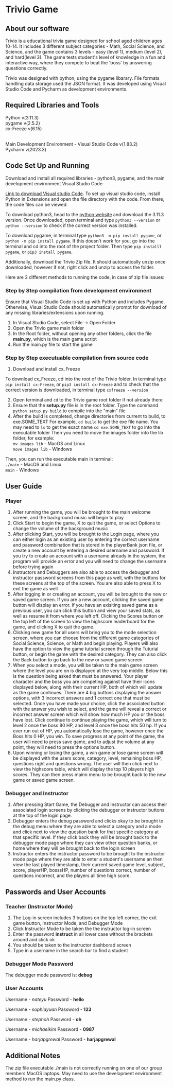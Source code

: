 # Trivio Game

## About our software
Trivio is a educational trivia game designed for school aged children ages 10-14. It includes 3 different subject categories - Math, Social Science, and Science, and the game contains 3 levels - easy (level 1), medium (level 2), and hard(level 3). The game tests student's level of knowledge in a fun and interactive way, where they compete to beat the 'boss' by answering questions correctly. 

Trivio was designed with python, using the pygame libarary. File formats handling data storage used the JSON format. It was developed using Visual Studio Code and Pycharm as development environments. 

## Required Libraries and Tools
Python v(3.11.3)<br>
pygame v(2.5.2)<br>
cx-Freeze v(6.15)<br>
<br>

Main Development Environment - Visual Studio Code v(1.83.2)<br>
Pycharm v(2023.3)

## Code Set Up and Running
Download and install all required libraries - python3, pygame, and the main development environment Visual Studio Code<br>

<a href="https://code.visualstudio.com/download">Link to download Visual studio Code</a>. To set up visual studio code, install Python in Extensions and open the file directory with the code. From there, the code files can be viewed. 

To download python3, head to the <a href="https://www.python.org/downloads/">python website</a> and download the 3.11.3 version. Once downloaded, open terminal and type ```python3 --version``` or ```python --version``` to check if the correct version was installed. 

To download pygame, in terminal type ```python3 -m pip install pygame```, or ```python -m pip install pygame```. If this doesn't work for you, go into the terminal and cd into the root of the project folder. Then type ```pip installl pygame```, or ```pip3 install pygame```.

Additionally, download the Trivio Zip file. It should automatically unzip once downloaded, however if not, right click and unzip to access the folder. 

Here are 2 different methods to running the code, in case of zip file issues:

### Step by Step compilation from development environment
Ensure that Visual Studio Code is set up with Python and includes Pygame. Otherwise, Visual Studio Code should automatically prompt for download of any missing libraries/extensions upon running.

1. In Visual Studio Code, select File -> Open Folder
2. Open the Trivio game main folder
3. In the Root folder, without opening any other folders, click the file <b>main.py</b>, which is the main game script
4. Run the main.py file to start the game


### Step by Step executuable compilation from source code 
1. Download and install cx_Freeze<br>

To download cx_Freeze, cd into the root of the Trivio folder. In terminal type ```pip install cx-Freeze```, or       ```pip3 install cx-Freeze``` and to check that the correct version is downloaded, in terminal type ```cxfreeze --version```

2. Open terminal and ```cd``` to the Trivio game root folder if not already there
3. Ensure that the <b>setup.py</b> file is in the root folder. Type the command ```python setup.py build``` to compile into the "main" file
4. After the build is completed, change directories from current to build, to exe.SOME_TEXT
For example, 
```cd build``` to get the exe file name. You may need to ```ls``` to get the exact name
```cd exe.SOME_TEXT``` to go into the executable folder
Then you need to move the images folder into the lib folder, for example:<br>
```mv images lib``` - MacOS and Linux<br>
```move images lib``` - Windows<br>

Then, you can run the executable main in terminal:<br>
```./main``` - MacOS and Linux<br>
```main``` - Windows


## User Guide
### Player
1. After running the game, you will be brought to the main welcome screen, and the background music will begin to play
2. Click Start to begin the game, X to quit the game, or select Options to change the volume of the background music
3. After clicking Start, you will be brought to the Login page, where you can either login as an existing user by entering the correct username and password combination that is stored in the playerBank json file, or create a new account by entering a desired username and password. If you try to create an account with a username already in the system, the program will provide an error and you will need to change the username before trying again
4. Instructors and Debuggers are also able to access the debugger and instructor password screens from this page as well, with the buttons for these screens at the top of the screen. You are also able to press X to exit the game as well
5. After logging in or creating an account, you will be brought to the new or saved game screen. If you are a new account, clicking the saved game button will display an error. If you have an exisiting saved game as a previous user, you can click this button and view your saved stats, as well as resume it from where you left off. Clicking the Scores button on the top left of the screen to view the highscore leaderboard for the game, and clicking X to quit the game.
6. Clicking new game for all users will bring you to the mode selection screen, where you can choose from the different game categories of Social Science, Science, or Math and begin playing. Players will also have the option to view the game tutorial screen through the Tuturial button, or begin the game with the desired category. They can also click the Back button to go back to the new or saved game screen
7. When you select a mode, you will be taken to the main game screen where the level you are on is displayed at the very top middle. Below this is the question being asked that must be answered. Your player character and the boss you are competing against have their icons displayed below, along with their current HP, both of which will update as the game continues. There are 4 big buttons displaying the answer options, with 3 incorrect answers and 1 correct one that must be selected. Once you have made your choice, click the associated button with the answer you wish to select, and the game will reveal a correct or incorrect answer screen which will show how much HP you or the boss have lost. Click continue to continue playing the game, which will turn to level 2 once the boss 80 HP, and level 3 once the boss hits 50 hp. If you ever run out of HP, you automatically lose the game, however once the Boss hits 0 HP, you win. To save progress at any point of the game, the user will need to press save game, and to adjust the volume at any point, they will need to press the options button. 
8. Upon winning or losing the game, a win game or lose game screen will be displayed with the users score, category, level, remaining boss HP, questions right and questions wrong. The user will then click next to view the highscore table, which will display the top 10 players high scores. They can then press mainn menu to be brought back to the new game or saved game screen. 

### Debugger and Instructor
1. After pressing Start Game, the Debugger and Instructor can access their associated login screens by clicking the debugger or instructor buttons at the top of the login page. 
2. Debugger enters the debug password and clicks okay to be brought to the debug menu where they are able to select a category and a mode and click next to view the question bank for that specific category at that specific level. If they click back they will be brought back to the debugger mode page where they can view other question banks, or home where they will be brought back to the login screen
3. Instructor enters the instructor password to be brought to the instructor mode page where they are able to enter a student's username an then view the last played timestamp, their current saved game level, subject, score, playerHP, bosssHP, number of questions correct, number of questions incorrect, and the players all time high score. 


## Passwords and User Accounts
### Teacher (Instructor Mode)
1. The Log-in screen includes 3 buttons on the top left corner, the exit game button, Instructor Mode, and Debugger Mode
2. Click Instructor Mode to be taken the the instructor log-in screen
3. Enter the password <b>instruct</b> in all lower case without the brackets around and click ok
4. You should be taken to the instructor dashborad screen
5. Type in a username in the search bar to find a student 

### Debugger Mode Password
The debugger mode password is: <b>debug</b>

### User Accounts
Username - <i>nateyu</i>
Password - <b>hello</b>

Username - <i>sophiayuan</i>
Password - <b>123</b>

Username - <i>stephoh</i>
Password - <b>oh</b>

Username - <i>michaelkim</i>
Password - <b>0987</b>

Username - <i>harjapgrewal</i>
Password - <b>harjapgrewal</b>

## Additional Notes
The zip file executable ./main is not correctly running on one of our group members MacOS laptops. May need to use the development environment method to run the main.py class.


